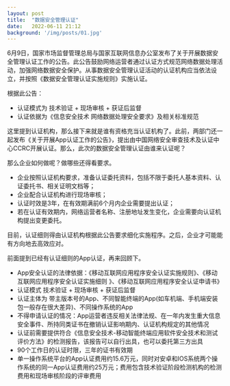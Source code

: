 ```yaml
---
layout: post
title:  "数据安全管理认证"
date:   2022-06-11 21:12
background: '/img/posts/01.jpg'
---
```


6月9日，国家市场监督管理总局与国家互联网信息办公室发布了关于开展数据安全管理认证工作的公告。此公告鼓励网络运营者通过认证方式规范网络数据处理活动，加强网络数据安全保护。从事数据安全管理认证活动的认证机构应当依法设立，并按照《数据安全管理认证实施规则》实施认证。

根据此公告：
- 认证模式为 技术验证 \+ 现场审核 \+ 获证后监督
- 认证依据为《信息安全技术 网络数据处理安全要求》及相关标准规范

这里提到认证机构，那么接下来就是谁有资格充当认证机构了。此前，两部门还一起发布《关于开展App认证工作的公告》，提出由中国网络安全审查技术及认证中心CCRC开展认证。那么，此次的数据安全管理认证由谁来认证呢？

那么企业如何做呢？做哪些还得看要求。

- 企业按照认证机构要求，准备认证委托资料，包括不限于委托人基本资料、认证委托书、相关证明文档等；
- 企业配合认证机构进行现场审核；
- 认证时效是3年，在有效期满前6个月内企业需要提出认证；
- 若在认证有效期内，网络运营者名称、注册地址发生变化，企业需要向认证机构提出变更委托。

目前，认证细则得由认证机构根据此公告要求细化实施程序。之后，企业才可能能有方向地去高效应对。

前面提到已经有认证细则的App认证，再来回顾下。

- App安全认证的法律依据：《移动互联网应用程序安全认证实施规则》、《移动互联网应用程序安全认证实施细则 》、《移动互联网应用程序安全认证申请书》
- 认证模式 技术验证 \+ 现场审核 \+ 获证后监督
- 认证主体为 带主版本号的App、不同智能终端的App\(如车机端、手机端安装包一般存在很大差异\)、不同操作系统的App
- 不得申请认证的情况：App运营者违反相关法律法规、在一年内发生重大信息安全事件、所持同类证书在撤销认证影响期内、认证机构规定的其他情况 
- 认证前需要提供符合《信息安全技术-移动智能终端应用软件安全技术和测试评价方法》的检测报告，该报告可以自行出具，也可以委托第三方出具
- 90个工作日的认证时限，三年的证书有效期
- 单一操作系统平台的App认证费用约15.6万元，同时对安卓和IOS系统两个操作系统的同一App认证费用约25万元；费用包含技术验证阶段检测机构的检测费用和现场审核阶段的评审费用

